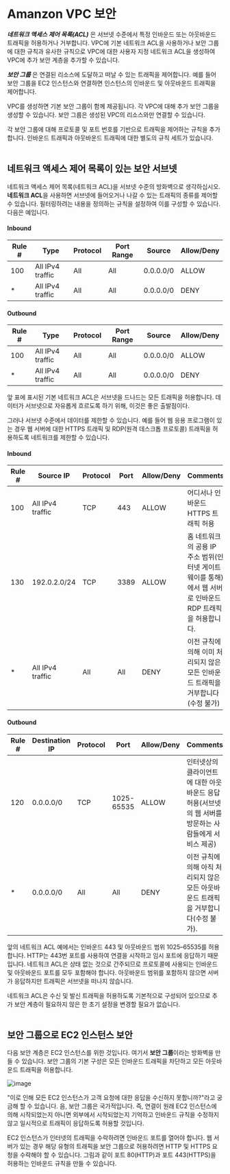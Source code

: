 # Amanzon VPC 보안

***네트워크 액세스 제어 목록(ACL)*** 은 서브넷 수준에서 특정 인바운드 또는 아웃바운드 트래픽을 허용하거나 거부합니다. VPC에 기본 네트워크 ACL을 사용하거나 보안 그룹에 대한 규칙과 유사한 규칙으로 VPC에 대한 사용자 지정 네트워크 ACL을 생성하여 VPC에 추가 보안 계층을 추가할 수 있습니다.

***보안 그룹*** 은 연결된 리소스에 도달하고 떠날 수 있는 트래픽을 제어합니다. 예를 들어 보안 그룹을 EC2 인스턴스와 연결하면 인스턴스의 인바운드 및 아웃바운드 트래픽을 제어합니다.

VPC를 생성하면 기본 보안 그룹이 함께 제공됩니다. 각 VPC에 대해 추가 보안 그룹을 생성할 수 있습니다. 보안 그룹은 생성된 VPC의 리소스와만 연결할 수 있습니다.

각 보안 그룹에 대해 프로토콜 및 포트 번호를 기반으로 트래픽을 제어하는 규칙을 추가합니다. 인바운드 트래픽과 아웃바운드 트래픽에 대한 별도의 규칙 세트가 있습니다.
</br></br>


## 네트워크 액세스 제어 목록이 있는 보안 서브넷
네트워크 액세스 제어 목록(네트워크 ACL)을 서브넷 수준의 방화벽으로 생각하십시오. **네트워크 ACL**을 사용하면 서브넷에 들어오거나 나갈 수 있는 트래픽의 종류를 제어할 수 있습니다. 필터링하려는 내용을 정의하는 규칙을 설정하여 이를 구성할 수 있습니다. 다음은 예입니다.
</br>

#### Inbound
| Rule #      | Type             | Protocol     | Port Range     | Source     | Allow/Deny     |
| ----------- | ---------------- | ------------ | -------------- | ---------- | -------------- |
| 100         | All IPv4 traffic | All          | All            | 0.0.0.0/0  | ALLOW          |
| *           | All IPv4 traffic | All          | All            | 0.0.0.0/0  | DENY           |

#### Outbound
| Rule #      | Type             | Protocol     | Port Range     | Source     | Allow/Deny     |
| ----------- | ---------------- | ------------ | -------------- | ---------- | -------------- |
| 100         | All IPv4 traffic | All          | All            | 0.0.0.0/0  | ALLOW          |
| *           | All IPv4 traffic | All          | All            | 0.0.0.0/0  | DENY           |

앞 표에 표시된 기본 네트워크 ACL은 서브넷을 드나드는 모든 트래픽을 허용합니다. 데이터가 서브넷으로 자유롭게 흐르도록 하기 위해, 이것은 좋은 출발점이다.

그러나 서브넷 수준에서 데이터를 제한할 수 있습니다. 예를 들어 웹 응용 프로그램이 있는 경우 웹 서버에 대한 HTTPS 트래픽 및 RDP(원격 데스크톱 프로토콜) 트래픽을 허용하도록 네트워크를 제한할 수 있습니다.
</br>

#### Inbound
| Rule #      | Source IP        | Protocol     | Port    | Allow/Deny | Comments                                   |
| ----------- | ---------------- | ------------ | ------- | ---------- | ------------------------------------------ |
| 100         | All IPv4 traffic | TCP          | 443     | ALLOW      | 어디서나 인바운드 HTTPS 트래픽 허용 |
| 130         | 192.0.2.0/24     | TCP          | 3389    | ALLOW      | 홈 네트워크의 공용 IP 주소 범위(인터넷 게이트웨이를 통해)에서 웹 서버로 인바운드 RDP 트래픽을 허용합니다. |
| *           | All IPv4 traffic | All          | All     | DENY       | 이전 규칙에 의해 이미 처리되지 않은 모든 인바운드 트래픽을 거부합니다(수정 불가) |

#### Outbound
| Rule #      | Destination IP   | Protocol     | Port           | Allow/Deny | Comments                                   |
| ----------- | ---------------- | ------------ | -------------- | ---------- | ------------------------------------------ |
| 120         | 0.0.0.0/0        | TCP          | 1025-65535     | ALLOW      | 인터넷상의 클라이언트에 대한 아웃바운드 응답 허용(서브넷의 웹 서버를 방문하는 사람들에게 서비스 제공) |
| *           | 0.0.0.0/0        | All          | All            | DENY       | 이전 규칙에 의해 아직 처리되지 않은 모든 아웃바운드 트래픽을 거부합니다(수정 불가). |

앞의 네트워크 ACL 예에서는 인바운드 443 및 아웃바운드 범위 1025–65535를 허용합니다. HTTP는 443번 포트를 사용하여 연결을 시작하고 임시 포트에 응답하기 때문입니다. 네트워크 ACL은 상태 없는 것으로 간주되므로 프로토콜에 사용되는 인바운드 및 아웃바운드 포트를 모두 포함해야 합니다. 아웃바운드 범위를 포함하지 않으면 서버가 응답하지만 트래픽은 서브넷을 떠나지 않습니다.

네트워크 ACL은 수신 및 발신 트래픽을 허용하도록 기본적으로 구성되어 있으므로 추가 보안 계층이 필요하지 않은 한 초기 설정을 변경할 필요가 없습니다.
</br></br>


## 보안 그룹으로 EC2 인스턴스 보안

다음 보안 계층은 EC2 인스턴스를 위한 것입니다. 여기서 **보안 그룹**이라는 방화벽을 만들 수 있습니다. 보안 그룹의 기본 구성은 모든 인바운드 트래픽을 차단하고 모든 아웃바운드 트래픽을 허용합니다.

![image](https://github.com/user-attachments/assets/396735ab-a6f5-42f7-8748-da6977f56f54)


"이로 인해 모든 EC2 인스턴스가 고객 요청에 대한 응답을 수신하지 못합니까?"라고 궁금해 할 수 있습니다. 음, 보안 그룹은 국가적입니다. 즉, 연결이 원래 EC2 인스턴스에 의해 시작되었는지 아니면 외부에서 시작되었는지 기억하고 인바운드 규칙을 수정하지 않고 일시적으로 트래픽이 응답하도록 허용할 것입니다.

EC2 인스턴스가 인터넷의 트래픽을 수락하려면 인바운드 포트를 열어야 합니다. 웹 서버가 있는 경우 해당 유형의 트래픽을 보안 그룹으로 허용하려면 HTTP 및 HTTPS 요청을 수락해야 할 수 있습니다. 그림과 같이 포트 80(HTTP)과 포트 443(HTTPS)을 허용하는 인바운드 규칙을 만들 수 있습니다.
